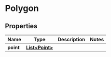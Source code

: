 
# Polygon

## Properties
Name | Type | Description | Notes
------------ | ------------- | ------------- | -------------
**point** | [**List&lt;Point&gt;**](Point.md) |  | 



